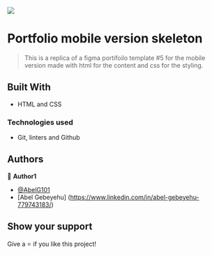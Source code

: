 
![](https://img.shields.io/badge/Microverse-blueviolet)

# Portfolio mobile version skeleton

> This is a replica of a figma portifoilo template #5 for the mobile version made with html for the content and css for the styling. 


## Built With

- HTML and CSS

### Technologies used 
- Git, linters and Github  

## Authors

👤 **Author1**

- [@AbelG101](https://github.com/AbelG101)
- [Abel Gebeyehu] (https://www.linkedin.com/in/abel-gebeyehu-779743183/)


## Show your support

Give a ⭐️ if you like this project!